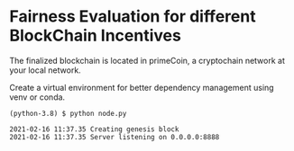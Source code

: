 # Fairness Evaluation for different BlockChain Incentives

The finalized blockchain is located in primeCoin, a cryptochain network at your local network.

Create a virtual environment for better dependency management using venv or conda.

```
(python-3.8) $ python node.py

2021-02-16 11:37.35 Creating genesis block
2021-02-16 11:37.35 Server listening on 0.0.0.0:8888

```
